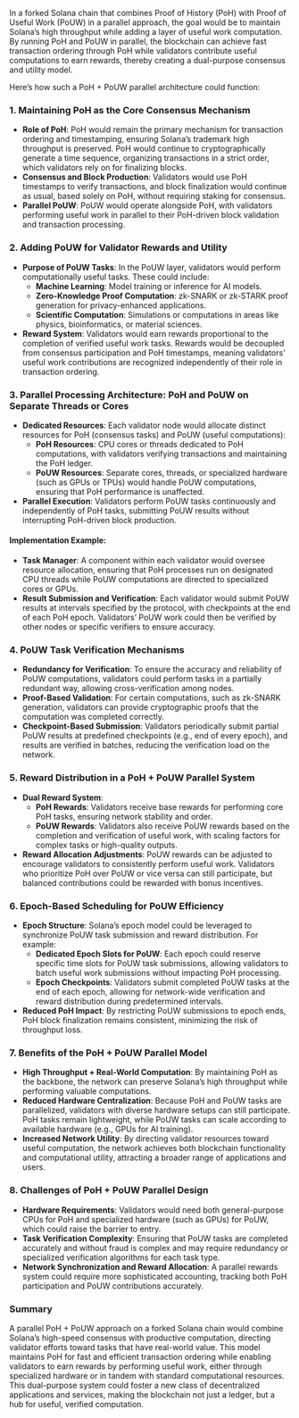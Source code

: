In a forked Solana chain that combines Proof of History (PoH) with Proof of Useful Work (PoUW) in a parallel approach, the goal would be to maintain Solana’s high throughput while adding a layer of useful work computation. By running PoH and PoUW in parallel, the blockchain can achieve fast transaction ordering through PoH while validators contribute useful computations to earn rewards, thereby creating a dual-purpose consensus and utility model.

Here’s how such a PoH + PoUW parallel architecture could function:

### 1. **Maintaining PoH as the Core Consensus Mechanism**

- **Role of PoH**: PoH would remain the primary mechanism for transaction ordering and timestamping, ensuring Solana’s trademark high throughput is preserved. PoH would continue to cryptographically generate a time sequence, organizing transactions in a strict order, which validators rely on for finalizing blocks.
- **Consensus and Block Production**: Validators would use PoH timestamps to verify transactions, and block finalization would continue as usual, based solely on PoH, without requiring staking for consensus.
- **Parallel PoUW**: PoUW would operate alongside PoH, with validators performing useful work in parallel to their PoH-driven block validation and transaction processing.

### 2. **Adding PoUW for Validator Rewards and Utility**

- **Purpose of PoUW Tasks**: In the PoUW layer, validators would perform computationally useful tasks. These could include:
    - **Machine Learning**: Model training or inference for AI models.
    - **Zero-Knowledge Proof Computation**: zk-SNARK or zk-STARK proof generation for privacy-enhanced applications.
    - **Scientific Computation**: Simulations or computations in areas like physics, bioinformatics, or material sciences.
- **Reward System**: Validators would earn rewards proportional to the completion of verified useful work tasks. Rewards would be decoupled from consensus participation and PoH timestamps, meaning validators’ useful work contributions are recognized independently of their role in transaction ordering.

### 3. **Parallel Processing Architecture: PoH and PoUW on Separate Threads or Cores**

- **Dedicated Resources**: Each validator node would allocate distinct resources for PoH (consensus tasks) and PoUW (useful computations):
    - **PoH Resources**: CPU cores or threads dedicated to PoH computations, with validators verifying transactions and maintaining the PoH ledger.
    - **PoUW Resources**: Separate cores, threads, or specialized hardware (such as GPUs or TPUs) would handle PoUW computations, ensuring that PoH performance is unaffected.
- **Parallel Execution**: Validators perform PoUW tasks continuously and independently of PoH tasks, submitting PoUW results without interrupting PoH-driven block production.

#### Implementation Example:
- **Task Manager**: A component within each validator would oversee resource allocation, ensuring that PoH processes run on designated CPU threads while PoUW computations are directed to specialized cores or GPUs.
- **Result Submission and Verification**: Each validator would submit PoUW results at intervals specified by the protocol, with checkpoints at the end of each PoH epoch. Validators’ PoUW work could then be verified by other nodes or specific verifiers to ensure accuracy.

### 4. **PoUW Task Verification Mechanisms**
- **Redundancy for Verification**: To ensure the accuracy and reliability of PoUW computations, validators could perform tasks in a partially redundant way, allowing cross-verification among nodes.
- **Proof-Based Validation**: For certain computations, such as zk-SNARK generation, validators can provide cryptographic proofs that the computation was completed correctly.
- **Checkpoint-Based Submission**: Validators periodically submit partial PoUW results at predefined checkpoints (e.g., end of every epoch), and results are verified in batches, reducing the verification load on the network.

### 5. **Reward Distribution in a PoH + PoUW Parallel System**

- **Dual Reward System**:
    - **PoH Rewards**: Validators receive base rewards for performing core PoH tasks, ensuring network stability and order.
    - **PoUW Rewards**: Validators also receive PoUW rewards based on the completion and verification of useful work, with scaling factors for complex tasks or high-quality outputs.
- **Reward Allocation Adjustments**: PoUW rewards can be adjusted to encourage validators to consistently perform useful work. Validators who prioritize PoH over PoUW or vice versa can still participate, but balanced contributions could be rewarded with bonus incentives.

### 6. **Epoch-Based Scheduling for PoUW Efficiency**

- **Epoch Structure**: Solana’s epoch model could be leveraged to synchronize PoUW task submission and reward distribution. For example:
    - **Dedicated Epoch Slots for PoUW**: Each epoch could reserve specific time slots for PoUW task submissions, allowing validators to batch useful work submissions without impacting PoH processing.
    - **Epoch Checkpoints**: Validators submit completed PoUW tasks at the end of each epoch, allowing for network-wide verification and reward distribution during predetermined intervals.
- **Reduced PoH Impact**: By restricting PoUW submissions to epoch ends, PoH block finalization remains consistent, minimizing the risk of throughput loss.

### 7. **Benefits of the PoH + PoUW Parallel Model**
- **High Throughput + Real-World Computation**: By maintaining PoH as the backbone, the network can preserve Solana’s high throughput while performing valuable computations.
- **Reduced Hardware Centralization**: Because PoH and PoUW tasks are parallelized, validators with diverse hardware setups can still participate. PoH tasks remain lightweight, while PoUW tasks can scale according to available hardware (e.g., GPUs for AI training).
- **Increased Network Utility**: By directing validator resources toward useful computation, the network achieves both blockchain functionality and computational utility, attracting a broader range of applications and users.

### 8. **Challenges of PoH + PoUW Parallel Design**
- **Hardware Requirements**: Validators would need both general-purpose CPUs for PoH and specialized hardware (such as GPUs) for PoUW, which could raise the barrier to entry.
- **Task Verification Complexity**: Ensuring that PoUW tasks are completed accurately and without fraud is complex and may require redundancy or specialized verification algorithms for each task type.
- **Network Synchronization and Reward Allocation**: A parallel rewards system could require more sophisticated accounting, tracking both PoH participation and PoUW contributions accurately.

### Summary

A parallel PoH + PoUW approach on a forked Solana chain would combine Solana’s high-speed consensus with productive computation, directing validator efforts toward tasks that have real-world value. This model maintains PoH for fast and efficient transaction ordering while enabling validators to earn rewards by performing useful work, either through specialized hardware or in tandem with standard computational resources. This dual-purpose system could foster a new class of decentralized applications and services, making the blockchain not just a ledger, but a hub for useful, verified computation.